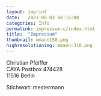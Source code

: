 ```yaml
---
layout: imprint
date:   2021-08-03 08:15:00
categories: Info
permalink: impressum-c/index.html
title:  "Impressum"
thumbnail: mmann150.png
highresolutionimg: mmann-310.png
---
```


<!-- entry-content -->
<p>Christian Pfeiffer<br>
CAYA Postbox 474428<br>
11516 Berlin</p>
<p>Stichwort: mestermann</p>
<!-- .entry-content -->
